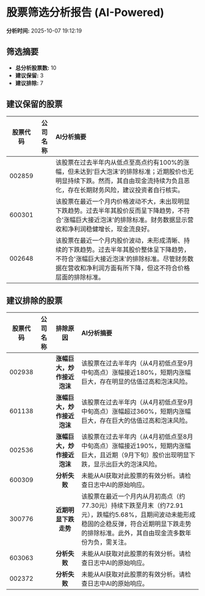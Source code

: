 # 股票筛选分析报告 (AI-Powered)

**分析时间:** 2025-10-07 19:12:19

## 筛选摘要

- **总分析股票数:** 10
- **建议保留:** 3
- **建议排除:** 7

## 建议保留的股票

| 股票代码 | 公司名称 | AI分析摘要 |
|:---:|:---:|:---|
| 002859 |  | 该股票在过去半年内从低点至高点约有100%的涨幅，但未达到'巨大泡沫'的排除标准；近期股价也无明显持续下跌。然而，其自由现金流持续为负且恶化，存在长期财务风险，建议投资者自行核实。 |
| 600301 |  | 该股票在最近一个月内价格波动不大，未出现明显下跌趋势。过去半年其股价反而呈下降趋势，不符合'涨幅巨大接近泡沫'的排除标准。财务数据显示营收和净利润稳健增长，现金流良好。 |
| 002648 |  | 该股票在最近一个月内股价波动，未形成清晰、持续的下跌趋势。过去半年其股价整体呈下降趋势，不符合'涨幅巨大接近泡沫'的排除标准。尽管财务数据在营收和净利润方面有所下降，但这不符合价格层面的排除标准。 |

## 建议排除的股票

| 股票代码 | 公司名称 | 排除原因 | AI分析摘要 |
|:---:|:---:|:---:|:---|
| 002938 |  | **涨幅巨大，炒作接近泡沫** | 该股票在过去半年内（从4月初低点至9月中旬高点）涨幅接近180%，短期内涨幅巨大，存在明显的估值过高和泡沫风险。 |
| 601138 |  | **涨幅巨大，炒作接近泡沫** | 该股票在过去半年内（从4月初低点至9月中旬高点）涨幅超过360%，短期内涨幅巨大，存在巨大的估值过高和泡沫风险。 |
| 002536 |  | **涨幅巨大，炒作接近泡沫** | 该股票在过去半年内（从4月初低点至8月中旬高点）涨幅接近190%，短期内涨幅巨大，且近期（9月下旬）股价出现明显下跌，显示出巨大的泡沫风险。 |
| 600309 |  | **分析失败** | 未能从AI获取对此股票的有效分析。请检查日志中AI的原始响应。 |
| 300776 |  | **近期明显下跌走势** | 该股票在最近一个月内从月初高点（约77.30元）持续下跌至月末（约72.91元），跌幅约5.68%，且期间波动未能形成稳固的企稳反弹，符合近期明显下跌走势的排除标准。此外，其自由现金流多数年份为负，需关注。 |
| 603063 |  | **分析失败** | 未能从AI获取对此股票的有效分析。请检查日志中AI的原始响应。 |
| 002372 |  | **分析失败** | 未能从AI获取对此股票的有效分析。请检查日志中AI的原始响应。 |
